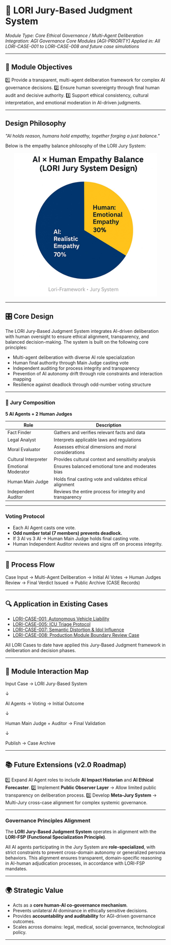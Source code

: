 # 📜 LORI Jury-Based Judgment System

*Module Type: Core Ethical Governance / Multi-Agent Deliberation*
*Integration: AGI Governance Core Modules [AGI-PRIORITY]*
*Applied in: All LORI-CASE-001 to LORI-CASE-008 and future case simulations*

---

## 🎯 Module Objectives

1️⃣ Provide a transparent, multi-agent deliberation framework for complex AI governance decisions.
2️⃣ Ensure human sovereignty through final human audit and decisive authority.
3️⃣ Support ethical consistency, cultural interpretation, and emotional moderation in AI-driven judgments.

---

## Design Philosophy

*"AI holds reason, humans hold empathy, together forging a just balance."*

Below is the empathy balance philosophy of the LORI Jury System:

<p align="center">
<img src="../assets/images/AI_Human_Empathy_Balance.png" alt="AI_Human_Empathy_Balance" width="450">
</p>

---

## 🎛️ Core Design

The LORI Jury-Based Judgment System integrates AI-driven deliberation with human oversight to ensure ethical alignment, transparency, and balanced decision-making. The system is built on the following core principles:

- Multi-agent deliberation with diverse AI role specialization
- Human final authority through Main Judge casting vote
- Independent auditing for process integrity and transparency
- Prevention of AI autonomy drift through role constraints and interaction mapping
- Resilience against deadlock through odd-number voting structure

---

### 🧩 Jury Composition

**5 AI Agents + 2 Human Judges**

| Role | Description |
|--------------------------|--------------------------------------------------------------|
| Fact Finder | Gathers and verifies relevant facts and data |
| Legal Analyst | Interprets applicable laws and regulations |
| Moral Evaluator | Assesses ethical dimensions and moral considerations |
| Cultural Interpreter | Provides cultural context and sensitivity analysis |
| Emotional Moderator | Ensures balanced emotional tone and moderates bias |
| Human Main Judge | Holds final casting vote and validates ethical alignment |
| Independent Auditor | Reviews the entire process for integrity and transparency |

---

### Voting Protocol

- Each AI Agent casts one vote.
- **Odd number total (7 members) prevents deadlock.**
- If 3 AI vs 3 AI → Human Main Judge holds final casting vote.
- Human Independent Auditor reviews and signs off on process integrity.

---

## 🧭 Process Flow

Case Input → Multi-Agent Deliberation → Initial AI Votes → Human Judges Review → Final Verdict Issued → Public Archive (CASE Records)

---

## 🔍 Application in Existing Cases

- [LORI-CASE-001: Autonomous Vehicle Liability](../cases/LORI-CASE-001.md)
- [LORI-CASE-005: ICU Triage Protocol](../cases/LORI-CASE-005.md)
- [LORI-CASE-007: Semantic Distortion & Idol Influence](../cases/LORI-CASE-007.md)
- [LORI-CASE-008: Production Module Boundary Review Case](../cases/LORI-CASE-008.md)

All LORI Cases to date have applied this Jury-Based Judgment framework in deliberation and decision phases.

---

## 🔄 Module Interaction Map

Input Case → LORI Jury-Based System

↓

AI Agents → Voting → Initial Outcome

↓

Human Main Judge + Auditor → Final Validation

↓

Publish → Case Archive

---

## 📚 Future Extensions (v2.0 Roadmap)

1️⃣ Expand AI Agent roles to include **AI Impact Historian** and **AI Ethical Forecaster**.
2️⃣ Implement **Public Observer Layer** → Allow limited public transparency on deliberation process.
3️⃣ Develop **Meta-Jury System** → Multi-Jury cross-case alignment for complex systemic governance.

---

### Governance Principles Alignment

The **LORI Jury-Based Judgment System** operates in alignment with the **LORI-FSP (Functional Specialization Principle)**.

All AI agents participating in the Jury System are **role-specialized**, with strict constraints to prevent cross-domain autonomy or generalized persona behaviors. This alignment ensures transparent, domain-specific reasoning in AI-human adjudication processes, in accordance with LORI-FSP mandates.

---

## 🌍 Strategic Value

- Acts as a **core human-AI co-governance mechanism**.
- Prevents unilateral AI dominance in ethically sensitive decisions.
- Provides **accountability and auditability** for AGI-driven governance outcomes.
- Scales across domains: legal, medical, social governance, technological policy.

---




